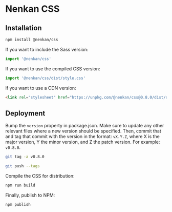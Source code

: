 # Nenkan CSS

## Installation

```sh
npm install @nenkan/css
```

If you want to include the Sass version:

```js
import '@nenkan/css'
```

If you want to use the compiled CSS version:

```js
import '@nenkan/css/dist/style.css'
```

If you want to use a CDN version:

```html
<link rel="stylesheet" href="https://unpkg.com/@nenkan/css@0.8.0/dist/style.css">
```

## Deployment

Bump the `version` property in package.json. Make sure to update any other relevant files where a new version should be specified. Then, commit that and tag that commit with the version in the format: `vX.Y.Z`, where X is the major version, Y the minor version, and Z the patch version. For example: `v0.8.0`.

```sh
git tag -a v0.8.0

git push --tags
```

Compile the CSS for distribution:

```sh
npm run build
```

Finally, publish to NPM:

```sh
npm publish
```
